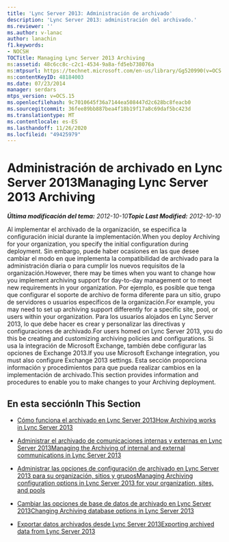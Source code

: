 ```yaml
---
title: 'Lync Server 2013: Administración de archivado'
description: 'Lync Server 2013: administración del archivado.'
ms.reviewer: ''
ms.author: v-lanac
author: lanachin
f1.keywords:
- NOCSH
TOCTitle: Managing Lync Server 2013 Archiving
ms:assetid: 48c6cc8c-c2c1-4534-9a8a-fd5eb738076a
ms:mtpsurl: https://technet.microsoft.com/en-us/library/Gg520990(v=OCS.15)
ms:contentKeyID: 48184003
ms.date: 07/23/2014
manager: serdars
mtps_version: v=OCS.15
ms.openlocfilehash: 9c7010645f36a7144ea508447d2c628bc8feacb0
ms.sourcegitcommit: 36fee89bb887bea4f18b19f17a8c69daf5bc423d
ms.translationtype: MT
ms.contentlocale: es-ES
ms.lasthandoff: 11/26/2020
ms.locfileid: "49425979"
---
```

# <a name="managing-lync-server-2013-archiving"></a><span data-ttu-id="41c9f-103">Administración de archivado en Lync Server 2013</span><span class="sxs-lookup"><span data-stu-id="41c9f-103">Managing Lync Server 2013 Archiving</span></span>

<div data-xmlns="http://www.w3.org/1999/xhtml">

<div class="topic" data-xmlns="http://www.w3.org/1999/xhtml" data-msxsl="urn:schemas-microsoft-com:xslt" data-cs="https://msdn.microsoft.com/">

<div data-asp="https://msdn2.microsoft.com/asp">



</div>

<div id="mainSection">

<div id="mainBody"><span data-ttu-id="41c9f-104">

<span> </span></span><span class="sxs-lookup"><span data-stu-id="41c9f-104">

<span> </span></span></span>

<span data-ttu-id="41c9f-105">_**Última modificación del tema:** 2012-10-10_</span><span class="sxs-lookup"><span data-stu-id="41c9f-105">_**Topic Last Modified:** 2012-10-10_</span></span>

<span data-ttu-id="41c9f-106">Al implementar el archivado de la organización, se especifica la configuración inicial durante la implementación.</span><span class="sxs-lookup"><span data-stu-id="41c9f-106">When you deploy Archiving for your organization, you specify the initial configuration during deployment.</span></span> <span data-ttu-id="41c9f-107">Sin embargo, puede haber ocasiones en las que desee cambiar el modo en que implementa la compatibilidad de archivado para la administración diaria o para cumplir los nuevos requisitos de la organización.</span><span class="sxs-lookup"><span data-stu-id="41c9f-107">However, there may be times when you want to change how you implement archiving support for day-to-day management or to meet new requirements in your organization.</span></span> <span data-ttu-id="41c9f-108">Por ejemplo, es posible que tenga que configurar el soporte de archivo de forma diferente para un sitio, grupo de servidores o usuarios específicos de la organización.</span><span class="sxs-lookup"><span data-stu-id="41c9f-108">For example, you may need to set up archiving support differently for a specific site, pool, or users within your organization.</span></span> <span data-ttu-id="41c9f-109">Para los usuarios alojados en Lync Server 2013, lo que debe hacer es crear y personalizar las directivas y configuraciones de archivado.</span><span class="sxs-lookup"><span data-stu-id="41c9f-109">For users homed on Lync Server 2013, you do this be creating and customizing archiving policies and configurations.</span></span> <span data-ttu-id="41c9f-110">Si usa la integración de Microsoft Exchange, también debe configurar las opciones de Exchange 2013.</span><span class="sxs-lookup"><span data-stu-id="41c9f-110">If you use Microsoft Exchange integration, you must also configure Exchange 2013 settings.</span></span> <span data-ttu-id="41c9f-111">Esta sección proporciona información y procedimientos para que pueda realizar cambios en la implementación de archivado.</span><span class="sxs-lookup"><span data-stu-id="41c9f-111">This section provides information and procedures to enable you to make changes to your Archiving deployment.</span></span>

<div>

## <a name="in-this-section"></a><span data-ttu-id="41c9f-112">En esta sección</span><span class="sxs-lookup"><span data-stu-id="41c9f-112">In This Section</span></span>

  - [<span data-ttu-id="41c9f-113">Cómo funciona el archivado en Lync Server 2013</span><span class="sxs-lookup"><span data-stu-id="41c9f-113">How Archiving works in Lync Server 2013</span></span>](lync-server-2013-how-archiving-works.md)

  - [<span data-ttu-id="41c9f-114">Administrar el archivado de comunicaciones internas y externas en Lync Server 2013</span><span class="sxs-lookup"><span data-stu-id="41c9f-114">Managing the Archiving of internal and external communications in Lync Server 2013</span></span>](lync-server-2013-managing-the-archiving-of-internal-and-external-communications.md)

  - [<span data-ttu-id="41c9f-115">Administrar las opciones de configuración de archivado en Lync Server 2013 para su organización, sitios y grupos</span><span class="sxs-lookup"><span data-stu-id="41c9f-115">Managing Archiving configuration options in Lync Server 2013 for your organization, sites, and pools</span></span>](lync-server-2013-managing-archiving-configuration-options-for-your-organization-sites-and-pools.md)

  - [<span data-ttu-id="41c9f-116">Cambiar las opciones de base de datos de archivado en Lync Server 2013</span><span class="sxs-lookup"><span data-stu-id="41c9f-116">Changing Archiving database options in Lync Server 2013</span></span>](lync-server-2013-changing-archiving-database-options.md)

  - [<span data-ttu-id="41c9f-117">Exportar datos archivados desde Lync Server 2013</span><span class="sxs-lookup"><span data-stu-id="41c9f-117">Exporting archived data from Lync Server 2013</span></span>](lync-server-2013-exporting-archived-data.md)

<span data-ttu-id="41c9f-118"></div>

</div>

<span> </span>

</div>

</div>

</span><span class="sxs-lookup"><span data-stu-id="41c9f-118"></div>

</div>

<span> </span>

</div>

</div>

</span></span></div>

